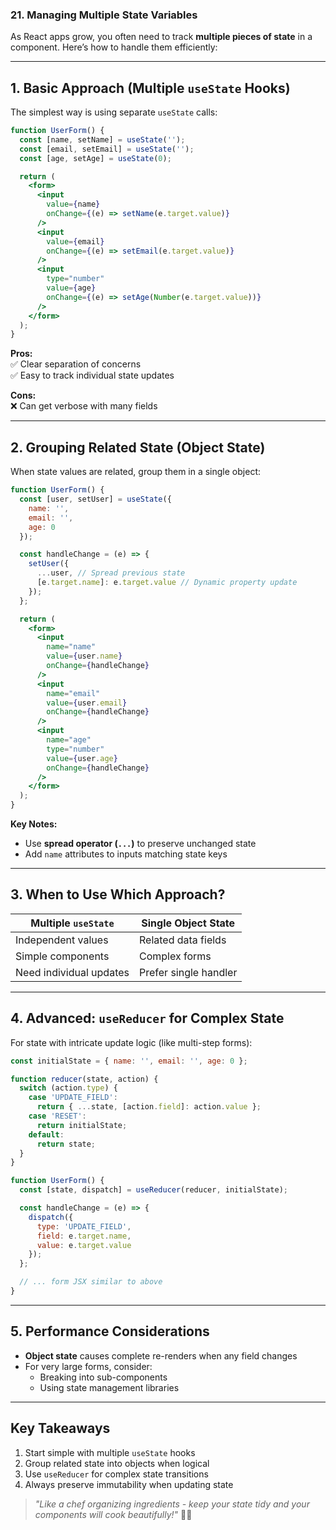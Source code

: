 ### **21. Managing Multiple State Variables**  

As React apps grow, you often need to track **multiple pieces of state** in a component. Here’s how to handle them efficiently:

---

## **1. Basic Approach (Multiple `useState` Hooks)**
The simplest way is using separate `useState` calls:

```jsx
function UserForm() {
  const [name, setName] = useState('');
  const [email, setEmail] = useState('');
  const [age, setAge] = useState(0);

  return (
    <form>
      <input 
        value={name} 
        onChange={(e) => setName(e.target.value)} 
      />
      <input
        value={email}
        onChange={(e) => setEmail(e.target.value)}
      />
      <input
        type="number"
        value={age}
        onChange={(e) => setAge(Number(e.target.value))}
      />
    </form>
  );
}
```
**Pros:**  
✅ Clear separation of concerns  
✅ Easy to track individual state updates  

**Cons:**  
❌ Can get verbose with many fields  

---

## **2. Grouping Related State (Object State)**
When state values are related, group them in a single object:

```jsx
function UserForm() {
  const [user, setUser] = useState({
    name: '',
    email: '',
    age: 0
  });

  const handleChange = (e) => {
    setUser({
      ...user, // Spread previous state
      [e.target.name]: e.target.value // Dynamic property update
    });
  };

  return (
    <form>
      <input
        name="name"
        value={user.name}
        onChange={handleChange}
      />
      <input
        name="email"
        value={user.email}
        onChange={handleChange}
      />
      <input
        name="age"
        type="number"
        value={user.age}
        onChange={handleChange}
      />
    </form>
  );
}
```
**Key Notes:**  
- Use **spread operator (`...`)** to preserve unchanged state  
- Add `name` attributes to inputs matching state keys  

---

## **3. When to Use Which Approach?**

| **Multiple `useState`** | **Single Object State** |
|-------------------------|------------------------|
| Independent values | Related data fields |
| Simple components | Complex forms |
| Need individual updates | Prefer single handler |

---

## **4. Advanced: `useReducer` for Complex State**
For state with intricate update logic (like multi-step forms):

```jsx
const initialState = { name: '', email: '', age: 0 };

function reducer(state, action) {
  switch (action.type) {
    case 'UPDATE_FIELD':
      return { ...state, [action.field]: action.value };
    case 'RESET':
      return initialState;
    default:
      return state;
  }
}

function UserForm() {
  const [state, dispatch] = useReducer(reducer, initialState);

  const handleChange = (e) => {
    dispatch({
      type: 'UPDATE_FIELD',
      field: e.target.name,
      value: e.target.value
    });
  };

  // ... form JSX similar to above
}
```

---

## **5. Performance Considerations**
- **Object state** causes complete re-renders when any field changes  
- For very large forms, consider:
  - Breaking into sub-components  
  - Using state management libraries  

---

## **Key Takeaways**
1. Start simple with multiple `useState` hooks  
2. Group related state into objects when logical  
3. Use `useReducer` for complex state transitions  
4. Always preserve immutability when updating state  
 

> *"Like a chef organizing ingredients - keep your state tidy and your components will cook beautifully!"* 👨🍳
